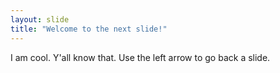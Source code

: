 ```yaml
---
layout: slide
title: "Welcome to the next slide!"
---
```

I am cool. Y'all know that.
Use the left arrow to go back a slide.
